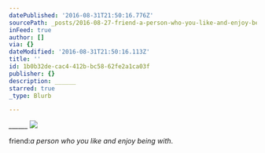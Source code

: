 ```yaml
---
datePublished: '2016-08-31T21:50:16.776Z'
sourcePath: _posts/2016-08-27-friend-a-person-who-you-like-and-enjoy-being-with.md
inFeed: true
author: []
via: {}
dateModified: '2016-08-31T21:50:16.113Z'
title: ''
id: 1b0b32de-cac4-412b-bc58-62fe2a1ca03f
publisher: {}
description: ______
starred: true
_type: Blurb

---
```

_\_\_\_\_\_\__
![](https://the-grid-user-content.s3-us-west-2.amazonaws.com/ef2d40b3-ed4c-48c5-8e35-9fa2db7df4bb.jpg)

friend:_a person who you like and enjoy being with_.